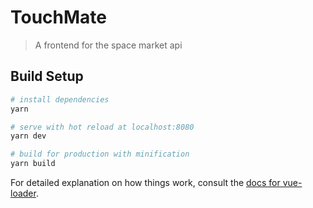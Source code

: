 # TouchMate

> A frontend for the space market api

## Build Setup

``` bash
# install dependencies
yarn

# serve with hot reload at localhost:8080
yarn dev

# build for production with minification
yarn build
```

For detailed explanation on how things work, consult the [docs for vue-loader](http://vuejs.github.io/vue-loader).
